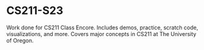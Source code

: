 # CS211-S23
 
Work done for CS211 Class Encore. Includes demos, practice, scratch code, visualizations, and more. Covers major concepts in CS211 at The University of Oregon.
